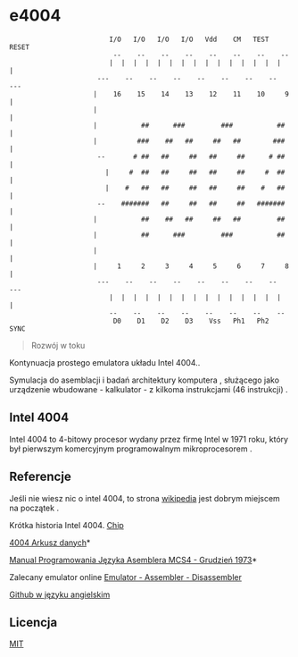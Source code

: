 # e4004
```
                         I/O   I/O   I/O   I/O   Vdd    CM   TEST  RESET
                          --    --    --    --    --    --    --    --
                         |  |  |  |  |  |  |  |  |  |  |  |  |  |  |  |
                      ---    --    --    --    --    --    --    --    ---
                     |    16    15    14    13    12    11    10     9    |
                     |                                                    |
                     |           ##      ###         ###           ##     |
                     |          ###    ##   ##     ##   ##        ###     |
                      --       # ##   ##     ##   ##     ##      # ##     |
                        |     #  ##   ##     ##   ##     ##     #  ##     |
                        |    #   ##   ##     ##   ##     ##    #   ##     |
                      --    #######   ##     ##   ##     ##   #######     |
                     |           ##    ##   ##     ##   ##         ##     |
                     |           ##      ###         ###           ##     |
                     |                                                    |
                     |     1     2     3     4     5     6     7     8    |
                      ---    --    --    --    --    --    --    --    ---
                         |  |  |  |  |  |  |  |  |  |  |  |  |  |  |  |
                         --    --    --    --    --    --    --    --
                          D0    D1    D2    D3    Vss   Ph1   Ph2  SYNC
```

>  Rozwój w toku

Kontynuacja prostego emulatora układu Intel 4004..

Symulacja do asemblacji i badań architektury komputera , służącego jako urządzenie wbudowane - kalkulator - z kilkoma instrukcjami (46 instrukcji) .

## Intel 4004

Intel 4004 to 4-bitowy procesor wydany przez firmę Intel w 1971 roku, który był pierwszym komercyjnym programowalnym mikroprocesorem .


## Referencje

Jeśli nie wiesz nic o intel 4004, to strona [wikipedia](https://pl.wikipedia.org/wiki/Intel_4004)  jest dobrym miejscem na początek .

Krótka historia Intel 4004. [Chip](https://www.intel.com/content/www/us/en/history/museum-story-of-intel-4004.html)

[4004 Arkusz danych](https://datasheet4u.com/datasheet-pdf/Intel/4004/pdf.php?id=787753)*

[Manual Programowania Języka Asemblera MCS4 - Grudzień 1973](http://www.nj7p.org/Manuals/PDFs/Intel/MCS-4_ALPM_Dec73.pdf)*

Zalecany emulator online [Emulator - Assembler - Disassembler](http://e4004.szyc.org/)

[Github w języku angielskim](https://github.com/lpg2709/emulator-Intel-4004)

## Licencja

[MIT](./LICENSE)
